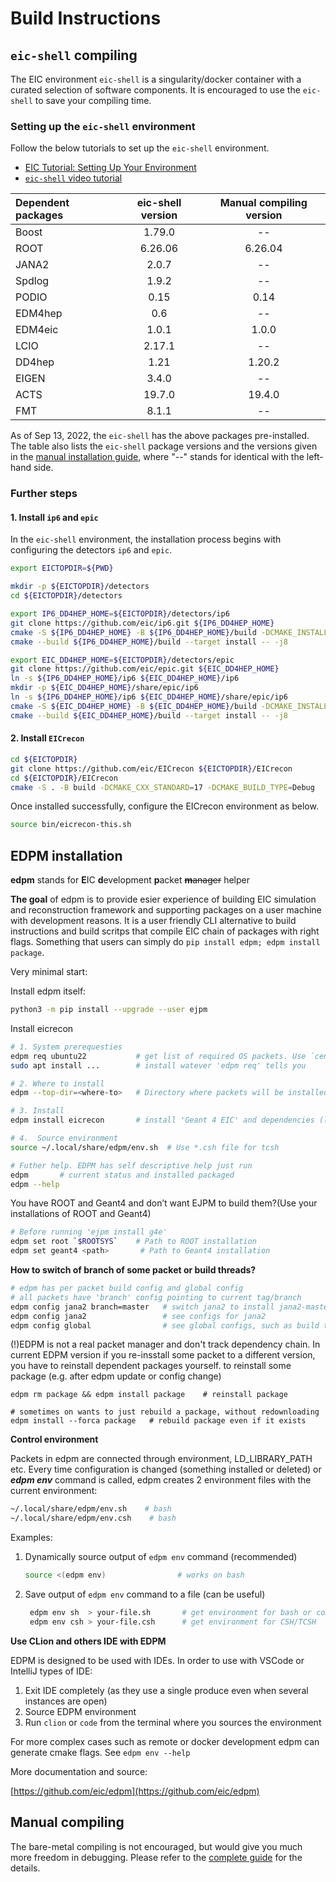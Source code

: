 # Build Instructions

## `eic-shell` compiling

The EIC environment `eic-shell` is a singularity/docker container with a
 curated selection of software components. It is encouraged to use the
 `eic-shell` to save your compiling time.

### Setting up the `eic-shell` environment
Follow the below tutorials to set up the `eic-shell` environment.

- [EIC Tutorial: Setting Up Your Environment](https://eic.github.io/tutorial-setting-up-environment/index.html)
- [`eic-shell` video tutorial](https://www.youtube.com/watch?v=Y0Mg24XLomY)


| Dependent packages | eic-shell version | Manual compiling version |
|:-------------------|:-----------------:|:------------------------:|
| Boost              |      1.79.0       |            --            |
| ROOT               |      6.26.06      |         6.26.04          |
| JANA2              |       2.0.7       |            --            |
| Spdlog             |       1.9.2       |            --            |
| PODIO              |       0.15        |           0.14           |
| EDM4hep            |        0.6        |            --            |
| EDM4eic            |       1.0.1       |          1.0.0           |
| LCIO               |      2.17.1       |            --            |
| DD4hep             |       1.21        |          1.20.2          |
| EIGEN              |       3.4.0       |            --            |
| ACTS               |      19.7.0       |          19.4.0          |
| FMT                |       8.1.1       |            --            |


As of Sep 13, 2022, the `eic-shell` has the above packages pre-installed.
 The table also lists the `eic-shell` package versions and the versions
 given in the [manual installation guide](Build_bare_metal.md), where "--"
 stands for identical with the left-hand side.


### Further steps

#### 1. Install `ip6` and `epic`
In the `eic-shell` environment, the installation process begins with configuring
 the detectors `ip6` and `epic`.

```bash
export EICTOPDIR=${PWD}

mkdir -p ${EICTOPDIR}/detectors
cd ${EICTOPDIR}/detectors

export IP6_DD4HEP_HOME=${EICTOPDIR}/detectors/ip6
git clone https://github.com/eic/ip6.git ${IP6_DD4HEP_HOME}
cmake -S ${IP6_DD4HEP_HOME} -B ${IP6_DD4HEP_HOME}/build -DCMAKE_INSTALL_PREFIX=${IP6_DD4HEP_HOME} -DCMAKE_CXX_STANDARD=17 -DUSE_DDG4=OFF
cmake --build ${IP6_DD4HEP_HOME}/build --target install -- -j8

export EIC_DD4HEP_HOME=${EICTOPDIR}/detectors/epic
git clone https://github.com/eic/epic.git ${EIC_DD4HEP_HOME}
ln -s ${IP6_DD4HEP_HOME}/ip6 ${EIC_DD4HEP_HOME}/ip6
mkdir -p ${EIC_DD4HEP_HOME}/share/epic/ip6
ln -s ${IP6_DD4HEP_HOME}/ip6 ${EIC_DD4HEP_HOME}/share/epic/ip6
cmake -S ${EIC_DD4HEP_HOME} -B ${EIC_DD4HEP_HOME}/build -DCMAKE_INSTALL_PREFIX=${EIC_DD4HEP_HOME} -DCMAKE_CXX_STANDARD=17 -DUSE_DDG4=OFF
cmake --build ${EIC_DD4HEP_HOME}/build --target install -- -j8
```

#### 2. Install `EICrecon`
```bash
cd ${EICTOPDIR}
git clone https://github.com/eic/EICrecon ${EICTOPDIR}/EICrecon
cd ${EICTOPDIR}/EICrecon
cmake -S . -B build -DCMAKE_CXX_STANDARD=17 -DCMAKE_BUILD_TYPE=Debug
```

Once installed successfully, configure the EICrecon environment as below.

```bash
source bin/eicrecon-this.sh
```

## EDPM installation

**edpm** stands for **E**IC **d**evelopment  **p**acket ~~**m**anager~~ helper

**The goal** of edpm is to provide esier experience of building EIC simulation and reconstruction
framework and supporting packages on a user machine with development reasons. It is a user friendly CLI
alternative to build instructions and build scritps that compile EIC chain of packages with right flags.
Something that users can simply do `pip install edpm; edpm install package`.

Very minimal start:

Install edpm itself:

```sh
python3 -m pip install --upgrade --user ejpm
```

Install eicrecon

```sh
# 1. System prerequesties
edpm req ubuntu22           # get list of required OS packets. Use `centos8` on RHEL8  
sudo apt install ...        # install watever 'edpm req' tells you

# 2. Where to install
edpm --top-dir=<where-to>   # Directory where packets will be installed

# 3. Install
edpm install eicrecon       # install 'Geant 4 EIC' and dependencies (like vgm, hepmc)

# 4.  Source environment
source ~/.local/share/edpm/env.sh  # Use *.csh file for tcsh

# Futher help. EDPM has self descriptive help just run
edpm       # current status and installed packaged
edpm --help
```

You have ROOT and Geant4 and don’t want EJPM to build them?(Use your installations of ROOT and Geant4)

```sh
# Before running 'ejpm install g4e'
edpm set root `$ROOTSYS`    # Path to ROOT installation
edpm set geant4 <path>       # Path to Geant4 installation
```

**How to switch of branch of some packet or build threads?**

```sh
# edpm has per packet build config and global config
# all packets have 'branch' config pointing to current tag/branch
edpm config jana2 branch=master   # switch jana2 to install jana2-master branch
edpm config jana2                 # see configs for jana2
edpm config global                # see global configs, such as build threads
```

(!)EDPM is not a real packet manager and don't track dependency chain. In
current EDPM version if you re-insstall some packet to a different version,
you have to reinstall dependent packages yourself. to reinstall some package
(e.g. after edpm update or config change)

```
edpm rm package && edpm install package    # reinstall package

# sometimes on wants to just rebuild a package, without redownloading 
edpm install --forca package   # rebuild package even if it exists
```

**Control environment**

Packets in edpm are connected through environment, LD_LIBRARY_PATH etc.
Every time configuration is changed (something installed or deleted) or
***edpm env*** command is called, edpm creates
2 environment files with the current environment:

```bash
~/.local/share/edpm/env.sh    # bash
~/.local/share/edpm/env.csh    # bash
```

Examples:

1. Dynamically source output of ```edpm env``` command (recommended)

    ```bash        
    source <(edpm env)                # works on bash
    ```
2. Save output of ```edpm env``` command to a file (can be useful)

    ```bash
     edpm env sh  > your-file.sh       # get environment for bash or compatible shells
     edpm env csh > your-file.csh      # get environment for CSH/TCSH
    ```

**Use CLion and others IDE with EDPM**

EDPM is designed to be used with IDEs. In order to use with VSCode or IntelliJ types of IDE:

1. Exit IDE completely (as they use a single produce even when several instances are open)
2. Source EDPM environment
3. Run `clion` or `code` from the terminal where you sources the environment

For more complex cases such as remote or docker development edpm can generate cmake
flags. See `edpm env --help`

More documentation and source:

[https://github.com/eic/edpm](https://github.com/eic/edpm)

## Manual compiling
The bare-metal compiling is not encouraged, but would give you much more freedom in
debugging. Please refer to the [complete guide](Build_bare_metal.md) for the details.
